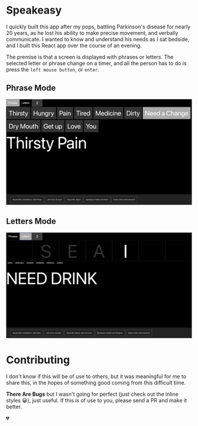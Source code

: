 # Speakeasy
I quickly built this app after my pops, battling Parkinson's disease for nearly 20 years, as he lost his ability to make precise movement, and verbally communicate. I wanted to know and understand his needs as I sat bedside, and I built this React app over the course of an evening.

The premise is that a screen is displayed with phrases or letters. The selected letter or phrase change on a timer, and all the person has to do is press the `left mouse button`, or `enter`.

## Phrase Mode
![Alt text](./screenshots/phrases.png?raw=true "Phrase Mode")

## Letters Mode

![Alt text](./screenshots/letters.png?raw=true "Letters Mode")

# Contributing
I don't know if this will be of use to others, but it was meaningful for me to share this, in the hopes of something good coming from this difficult time.

**There Are Bugs** but I wasn't going for perfect (just check out the inline styles 😀), just useful. If this is of use to you, please send a PR and make it better.

💔